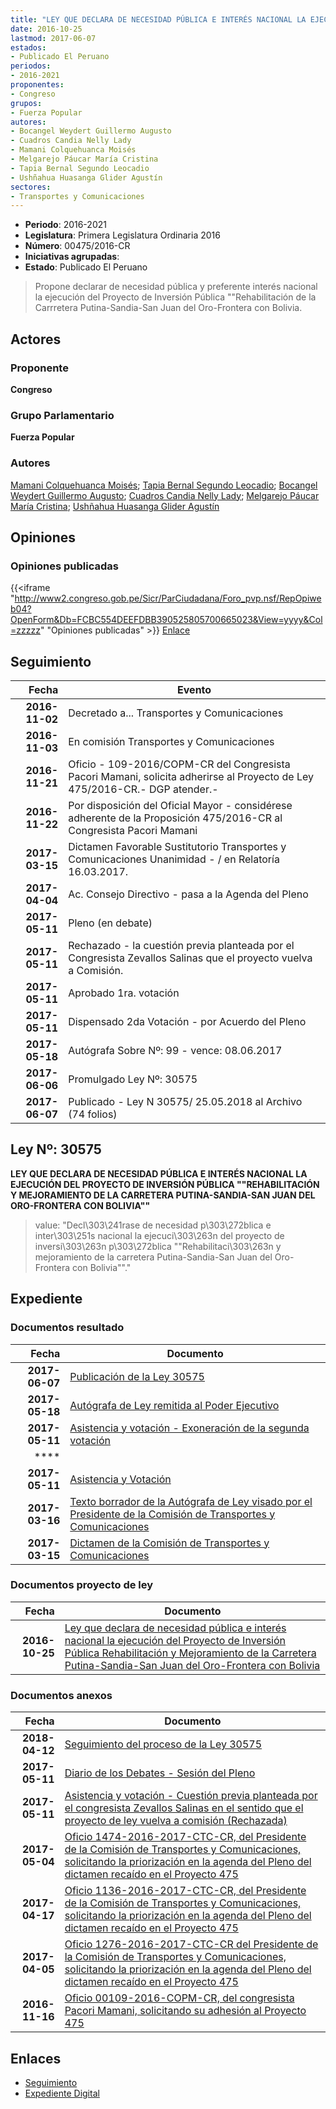 ```yaml
---
title: "LEY QUE DECLARA DE NECESIDAD PÚBLICA E INTERÉS NACIONAL LA EJECUCIÓN DEL PROYECTO DE INVERSIÓN PÚBLICA 'REHABILITACIÓN Y MEJORAMIENTO DE LA CARRETERA PUTINA-SANDIA-SAN JUAN DEL ORO-FRONTERA CON BOLIVIA"
date: 2016-10-25
lastmod: 2017-06-07
estados:
- Publicado El Peruano
periodos:
- 2016-2021
proponentes:
- Congreso
grupos:
- Fuerza Popular
autores:
- Bocangel Weydert Guillermo Augusto
- Cuadros Candia Nelly Lady
- Mamani Colquehuanca Moisés
- Melgarejo Páucar María Cristina
- Tapia Bernal Segundo Leocadio
- Ushñahua Huasanga Glider Agustín
sectores:
- Transportes y Comunicaciones
---
```

- **Periodo**: 2016-2021
- **Legislatura**: Primera Legislatura Ordinaria 2016
- **Número**: 00475/2016-CR
- **Iniciativas agrupadas**: 
- **Estado**: Publicado El Peruano

> Propone declarar de necesidad pública y preferente interés nacional la ejecución del Proyecto de Inversión Pública ""Rehabilitación de la Carrretera Putina-Sandia-San Juan del Oro-Frontera con Bolivia.


## Actores

### Proponente

**Congreso**

### Grupo Parlamentario

**Fuerza Popular**

### Autores

[Mamani Colquehuanca Moisés](mailto:mailto:mmamani@congreso.gob.pe); [Tapia Bernal Segundo Leocadio](mailto:mailto:stapia@congreso.gob.pe); [Bocangel Weydert Guillermo Augusto](mailto:mailto:gbocangel@congreso.gob.pe); [Cuadros Candia Nelly Lady](mailto:mailto:ncuadros@congreso.gob.pe); [Melgarejo Páucar María Cristina](mailto:mailto:mmelgarejo@congreso.gob.pe); [Ushñahua Huasanga Glider Agustín](mailto:mailto:gushnahua@congreso.gob.pe)

## Opiniones

### Opiniones publicadas

{{<iframe "http://www2.congreso.gob.pe/Sicr/ParCiudadana/Foro_pvp.nsf/RepOpiweb04?OpenForm&Db=FCBC554DEEFDBB390525805700665023&View=yyyy&Col=zzzzz" "Opiniones publicadas" >}}
[Enlace](http://www2.congreso.gob.pe/Sicr/ParCiudadana/Foro_pvp.nsf/RepOpiweb04?OpenForm&Db=FCBC554DEEFDBB390525805700665023&View=yyyy&Col=zzzzz)


## Seguimiento

| Fecha | Evento |
|------:|--------|
| **2016-11-02** | Decretado a... Transportes y Comunicaciones |
| **2016-11-03** | En comisión Transportes y Comunicaciones |
| **2016-11-21** | Oficio - 109-2016/COPM-CR del Congresista Pacori Mamani, solicita adherirse al Proyecto de Ley 475/2016-CR.- DGP atender.- |
| **2016-11-22** | Por disposición del Oficial Mayor - considérese adherente de la Proposición 475/2016-CR al Congresista Pacori Mamani |
| **2017-03-15** | Dictamen Favorable Sustitutorio Transportes y Comunicaciones Unanimidad - / en Relatoría 16.03.2017. |
| **2017-04-04** | Ac. Consejo Directivo - pasa a la Agenda del Pleno |
| **2017-05-11** | Pleno (en debate) |
| **2017-05-11** | Rechazado - la cuestión previa planteada por el Congresista Zevallos Salinas que el proyecto vuelva a Comisión. |
| **2017-05-11** | Aprobado 1ra. votación |
| **2017-05-11** | Dispensado 2da Votación - por Acuerdo del Pleno |
| **2017-05-18** | Autógrafa Sobre Nº: 99 - vence: 08.06.2017 |
| **2017-06-06** | Promulgado Ley Nº: 30575 |
| **2017-06-07** | Publicado - Ley N 30575/ 25.05.2018 al Archivo (74 folios) |

## Ley Nº: 30575

**LEY QUE DECLARA DE NECESIDAD PÚBLICA E INTERÉS NACIONAL LA EJECUCIÓN DEL PROYECTO DE INVERSIÓN PÚBLICA ""REHABILITACIÓN Y MEJORAMIENTO DE LA CARRETERA PUTINA-SANDIA-SAN JUAN DEL ORO-FRONTERA CON BOLIVIA""**

> value: "Decl\303\241rase de necesidad p\303\272blica e inter\303\251s nacional la ejecuci\303\263n del proyecto de inversi\303\263n p\303\272blica \"\"Rehabilitaci\303\263n y mejoramiento de la carretera Putina-Sandia-San Juan del Oro-Frontera con Bolivia\"\"."


## Expediente

### Documentos resultado

| Fecha | Documento |
|------:|-----------|
| **2017-06-07** | [Publicación de la Ley 30575](http://www.leyes.congreso.gob.pe/Documentos/2016_2021/ADLP/Normas_Legales/30575-LEY.pdf) |
| **2017-05-18** | [Autógrafa de Ley remitida al Poder Ejecutivo](http://www.leyes.congreso.gob.pe/Documentos/2016_2021/Autografas/Ley_y_de_Resolucion_Legislativa/AU0047520170518.pdf) |
| **2017-05-11** | [Asistencia y votación - Exoneración de la segunda votación](http://www.leyes.congreso.gob.pe/Documentos/2016_2021/Asistencia_y_Votacion/Proyectos_de_Ley/Exoneracion_de_Segunda_Votacion/AVESV0047520170511.pdf) |
| **** | []() |
| **2017-05-11** | [Asistencia y Votación](http://www.leyes.congreso.gob.pe/Documentos/2016_2021/Asistencia_y_Votacion/Proyectos_de_Ley/AV0047520170511.pdf) |
| **2017-03-16** | [Texto borrador de la Autógrafa de Ley visado por el Presidente de la Comisión de Transportes y Comunicaciones](http://www.leyes.congreso.gob.pe/Documentos/2016_2021/Texto_Borrador_de_Autografa/BAU0047520170516.pdf) |
| **2017-03-15** | [Dictamen de la Comisión de Transportes y Comunicaciones](http://www.leyes.congreso.gob.pe/Documentos/2016_2021/Dictamenes/Proyectos_de_Ley/00475DC23MAY20170315.pdf) |

### Documentos proyecto de ley

| Fecha | Documento |
|------:|-----------|
| **2016-10-25** | [Ley que declara de necesidad pública e interés nacional la ejecución del Proyecto de Inversión Pública Rehabilitación y Mejoramiento de la Carretera Putina-Sandia-San Juan del Oro-Frontera con Bolivia](http://www.leyes.congreso.gob.pe/Documentos/2016_2021/Proyectos_de_Ley_y_de_Resoluciones_Legislativas/PL0047420161024.pdf) |

### Documentos anexos

| Fecha | Documento |
|------:|-----------|
| **2018-04-12** | [Seguimiento del proceso de la Ley 30575](http://www.leyes.congreso.gob.pe/Documentos/2016_2021/Seguimiento_de_Proyectos_de_Ley/00475PL20180412.pdf) |
| **2017-05-11** | [Diario de los Debates - Sesión del Pleno](http://www.leyes.congreso.gob.pe/Documentos/2016_2021/ADLP/Diario_Debates/30575_DD.pdf) |
| **2017-05-11** | [Asistencia y votación - Cuestión previa planteada por el congresista Zevallos Salinas en el sentido que el proyecto de ley vuelva a comisión (Rechazada)](http://www.leyes.congreso.gob.pe/Documentos/2016_2021/Asistencia_y_Votacion/Proyectos_de_Ley/AVCP0047520170511.pdf) |
| **2017-05-04** | [Oficio 1474-2016-2017-CTC-CR, del Presidente de la Comisión de Transportes y Comunicaciones, solicitando la priorización en la agenda del Pleno del dictamen recaído en el Proyecto 475](http://www.leyes.congreso.gob.pe/Documentos/2016_2021/Oficios/Comisiones_Ordinarias/OFICIO-1474-2016-2017-CTC-CR.pdf) |
| **2017-04-17** | [Oficio 1136-2016-2017-CTC-CR, del Presidente de la Comisión de Transportes y Comunicaciones, solicitando la priorización en la agenda del Pleno del dictamen recaído en el Proyecto 475](http://www.leyes.congreso.gob.pe/Documentos/2016_2021/Oficios/Comisiones_Ordinarias/OFICIO-1136-2016-2017-CTC-CR.pdf) |
| **2017-04-05** | [Oficio 1276-2016-2017-CTC-CR del Presidente de la Comisión de Transportes y Comunicaciones, solicitando la priorización en la agenda del Pleno del dictamen recaído en el Proyecto 475](http://www.leyes.congreso.gob.pe/Documentos/2016_2021/Oficios/Comisiones_Ordinarias/OFICIO-1276-2016-2017-CTC-CR.pdf) |
| **2016-11-16** | [Oficio 00109-2016-COPM-CR, del congresista Pacori Mamani, solicitando su adhesión al Proyecto 475](http://www.leyes.congreso.gob.pe/Documentos/2016_2021/Adhesiones/Proyectos_de_Ley/OFICIO-00109-2016-COPM-CR.pdf) |

## Enlaces

- [Seguimiento](http://www2.congreso.gob.pe/Sicr/TraDocEstProc/CLProLey2016.nsf/f7fff46988ca05b1052578e100829cc7/71356ddcc7244d59052580570066aedc?OpenDocument)
- [Expediente Digital](http://www2.congreso.gob.pe/Sicr/TraDocEstProc/Expvirt_2011.nsf/visbusqptramdoc1621/00475?opendocument)

